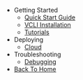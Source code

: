 <!-- docs/_sidebar.md -->

- Getting Started
	- [Quick Start Guide](quickstart.md)
	- [VCLI Installation](vcli.md)
	- [Tutorials](tuts.md)
- Deploying
	- [Cloud](cloud.md)
- Troubleshooting
	- [Debugging](debug.md)
- [Back To Home](http://127.0.0.1:4000)
